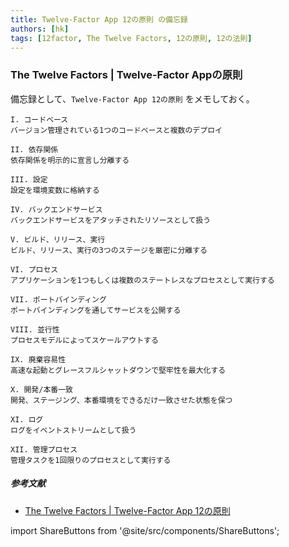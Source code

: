```yaml
---
title: Twelve-Factor App 12の原則 の備忘録
authors: [hk]
tags: [12factor, The Twelve Factors, 12の原則, 12の法則]
---
```


### The Twelve Factors | Twelve-Factor Appの原則

備忘録として、`Twelve-Factor App 12の原則` をメモしておく。

<!-- truncate -->

```
I. コードベース
バージョン管理されている1つのコードベースと複数のデプロイ

II. 依存関係
依存関係を明示的に宣言し分離する

III. 設定
設定を環境変数に格納する

IV. バックエンドサービス
バックエンドサービスをアタッチされたリソースとして扱う

V. ビルド、リリース、実行
ビルド、リリース、実行の3つのステージを厳密に分離する

VI. プロセス
アプリケーションを1つもしくは複数のステートレスなプロセスとして実行する

VII. ポートバインディング
ポートバインディングを通してサービスを公開する

VIII. 並行性
プロセスモデルによってスケールアウトする

IX. 廃棄容易性
高速な起動とグレースフルシャットダウンで堅牢性を最大化する

X. 開発/本番一致
開発、ステージング、本番環境をできるだけ一致させた状態を保つ

XI. ログ
ログをイベントストリームとして扱う

XII. 管理プロセス
管理タスクを1回限りのプロセスとして実行する
```

##### 参考文献

- [The Twelve Factors | Twelve-Factor App 12の原則](https://12factor.net/ja/)


import ShareButtons from '@site/src/components/ShareButtons';

<ShareButtons />


